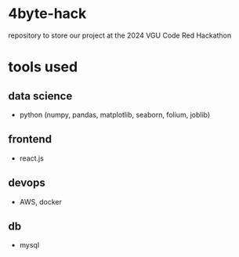 # 4byte-hack

repository to store our project at the 2024 VGU Code Red Hackathon

# tools used
## data science
- python (numpy, pandas, matplotlib, seaborn, folium, joblib)

## frontend
- react.js

## devops
- AWS, docker

## db
- mysql

